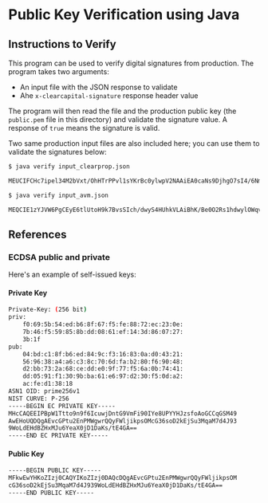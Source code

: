 # Public Key Verification using Java


## Instructions to Verify

This program can be used to verify digital signatures from production.  The program takes two arguments:

- An input file with the JSON response to validate
- Ahe `x-clearcapital-signature` response header value

The program will then read the file and the production public key (the `public.pem` file in this directory) and validate the signature value. A response of `true` means the signature is valid.

Two same production input files are also included here; you can use them to validate the signatures below:

```bash
$ java verify input_clearprop.json

MEUCIFCHc7ipel34M2bVxt/OhHTrPPvl1sYKrBc0ylwpV2NAAiEA0caNs9DjhgO7sI4/6NmxD4n39t8zgfElQ8LM1ciF+pY=

$ java verify input_avm.json

MEQCIE1zYJVW6PgCEyE6tlUtoH9k7BvsSIch/dwyS4HUhkVLAiBhK/Be0O2Rs1hdwylOWqv0I50sZ0l1O66pWqfHtR8aKw==
```

## References

### ECDSA public and private

Here's an example of self-issued keys:

#### Private Key

```sh
Private-Key: (256 bit)
priv:
    f0:69:5b:54:ed:b6:8f:67:f5:fe:88:72:ec:23:0e:
    7b:46:f5:59:85:8b:dd:08:61:ef:14:3d:86:07:27:
    3b:1f
pub:
    04:bd:c1:8f:b6:ed:84:9c:f3:16:83:0a:d0:43:21:
    56:96:38:a4:a6:c3:8c:70:6d:fa:b2:80:f6:90:48:
    d2:bb:73:2a:68:ce:dd:e0:9f:77:f5:6a:0b:74:41:
    dd:05:91:f1:30:9b:ba:61:e6:97:d2:30:f5:0d:a2:
    ac:fe:d1:38:18
ASN1 OID: prime256v1
NIST CURVE: P-256
-----BEGIN EC PRIVATE KEY-----
MHcCAQEEIPBpW1Ttto9n9f6IcuwjDntG9VmFi90IYe8UPYYHJzsfoAoGCCqGSM49
AwEHoUQDQgAEvcGPtu2EnPMWgwrQQyFWljikpsOMcG36soD2kEjSu3MqaM7d4J93
9WoLdEHdBZHxMJu6YeaX0jD1DaKs/tE4GA==
-----END EC PRIVATE KEY-----

```

#### Public Key

```sh
-----BEGIN PUBLIC KEY-----
MFkwEwYHKoZIzj0CAQYIKoZIzj0DAQcDQgAEvcGPtu2EnPMWgwrQQyFWljikpsOM
cG36soD2kEjSu3MqaM7d4J939WoLdEHdBZHxMJu6YeaX0jD1DaKs/tE4GA==
-----END PUBLIC KEY-----
```


